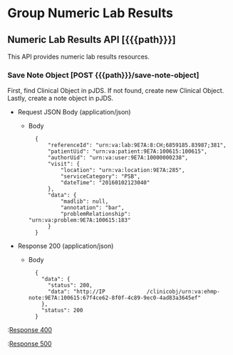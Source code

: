 # Group Numeric Lab Results

## Numeric Lab Results API [{{{path}}}]

This API provides numeric lab results resources.  

### Save Note Object [POST {{{path}}}/save-note-object]

First, find Clinical Object in pJDS.  If not found, create new Clinical Object.  Lastly, create a note object in pJDS.

+ Request JSON Body (application/json)

    + Body

            {
                "referenceId": "urn:va:lab:9E7A:8:CH;6859185.83987;381",
                "patientUid": "urn:va:patient:9E7A:100615:100615",
                "authorUid": "urn:va:user:9E7A:10000000238",
                "visit": {
            	    "location": "urn:va:location:9E7A:285",
                    "serviceCategory": "PSB",
                    "dateTime": "20160102123040"
                },
                "data": {
                    "madlib": null,
            	    "annotation": "bar",
            	    "problemRelationship": "urn:va:problem:9E7A:100615:183"
                }
            }
    

+ Response 200 (application/json)

    + Body

            {
              "data": {
                "status": 200,
                "data": "http://IP             /clinicobj/urn:va:ehmp-note:9E7A:100615:67f4ce62-8f0f-4c89-9ec0-4ad83a3645ef"
              },
              "status": 200
            }

:[Response 400]({{{common}}}/responses/400.md)

:[Response 500]({{{common}}}/responses/500.md)

